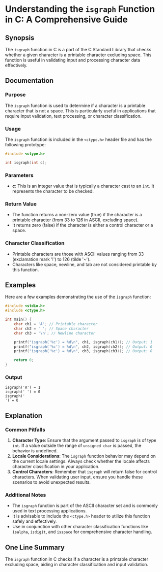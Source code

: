 <!--
Meta Description: # Understanding the `isgraph` Function in C: A Comprehensive Guide ## Synopsis The `isgraph` function in C is a part of the C Standard Library that ch...
Meta Keywords: character, isgraph, function, printable, space
-->

# Understanding the `isgraph` Function in C: A Comprehensive Guide

## Synopsis
The `isgraph` function in C is a part of the C Standard Library that checks whether a given character is a printable character excluding space. This function is useful in validating input and processing character data effectively.

## Documentation
### Purpose
The `isgraph` function is used to determine if a character is a printable character that is not a space. This is particularly useful in applications that require input validation, text processing, or character classification.

### Usage
The `isgraph` function is included in the `<ctype.h>` header file and has the following prototype:

```c
#include <ctype.h>

int isgraph(int c);
```

### Parameters
- **c**: This is an integer value that is typically a character cast to an `int`. It represents the character to be checked.

### Return Value
- The function returns a non-zero value (true) if the character is a printable character (from 33 to 126 in ASCII, excluding space).
- It returns zero (false) if the character is either a control character or a space.

### Character Classification
- Printable characters are those with ASCII values ranging from 33 (exclamation mark '!') to 126 (tilde '~').
- Characters like space, newline, and tab are not considered printable by this function.

## Examples
Here are a few examples demonstrating the use of the `isgraph` function:

```c
#include <stdio.h>
#include <ctype.h>

int main() {
    char ch1 = 'A'; // Printable character
    char ch2 = ' '; // Space character
    char ch3 = '\n'; // Newline character

    printf("isgraph('%c') = %d\n", ch1, isgraph(ch1)); // Output: 1
    printf("isgraph('%c') = %d\n", ch2, isgraph(ch2)); // Output: 0
    printf("isgraph('%c') = %d\n", ch3, isgraph(ch3)); // Output: 0

    return 0;
}
```

### Output
```
isgraph('A') = 1
isgraph(' ') = 0
isgraph('
') = 0
```

## Explanation
### Common Pitfalls
1. **Character Type**: Ensure that the argument passed to `isgraph` is of type `int`. If a value outside the range of `unsigned char` is passed, the behavior is undefined.
2. **Locale Considerations**: The `isgraph` function behavior may depend on the current locale settings. Always check whether the locale affects character classification in your application.
3. **Control Characters**: Remember that `isgraph` will return false for control characters. When validating user input, ensure you handle these scenarios to avoid unexpected results.

### Additional Notes
- The `isgraph` function is part of the ASCII character set and is commonly used in text processing applications.
- It is advisable to include the `<ctype.h>` header to utilize this function safely and effectively.
- Use in conjunction with other character classification functions like `isalpha`, `isdigit`, and `isspace` for comprehensive character handling.

## One Line Summary
The `isgraph` function in C checks if a character is a printable character excluding space, aiding in character classification and input validation.